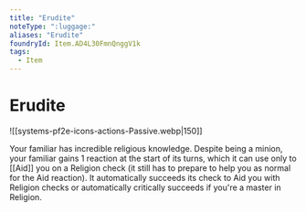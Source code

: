 ```yaml
---
title: "Erudite"
noteType: ":luggage:"
aliases: "Erudite"
foundryId: Item.AD4L30FmnQnggV1k
tags:
  - Item
---
```


# Erudite
![[systems-pf2e-icons-actions-Passive.webp|150]]

Your familiar has incredible religious knowledge. Despite being a minion, your familiar gains 1 reaction at the start of its turns, which it can use only to [[Aid]] you on a Religion check (it still has to prepare to help you as normal for the Aid reaction). It automatically succeeds its check to Aid you with Religion checks or automatically critically succeeds if you're a master in Religion.
